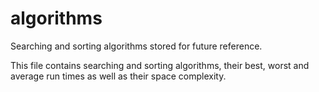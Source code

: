 # algorithms
Searching and sorting algorithms stored for future reference.

This file contains searching and sorting algorithms, their best, worst and average run times
as well as their space complexity.
